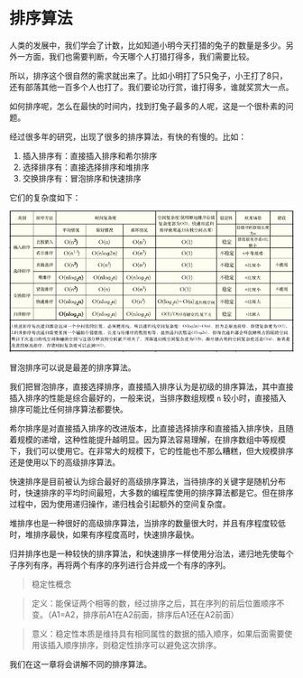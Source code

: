 # 排序算法

人类的发展中，我们学会了计数，比如知道小明今天打猎的兔子的数量是多少。另外一方面，我们也需要判断，今天哪个人打猎打得多，我们需要比较。

所以，排序这个很自然的需求就出来了。比如小明打了5只兔子，小王打了8只，还有部落其他一百多个人也打了。我们要论功行赏，谁打得多，谁就奖赏大一点。

如何排序呢，怎么在最快的时间内，找到打兔子最多的人呢，这是一个很朴素的问题。

经过很多年的研究，出现了很多的排序算法，有快的有慢的。比如：

1. 插入排序有：直接插入排序和希尔排序
2. 选择排序有：直接选择排序和堆排序
3. 交换排序有：冒泡排序和快速排序

它们的复杂度如下：

![](../picture/sort2.png)

冒泡排序可以说是最差的排序算法。

我们把冒泡排序，直接选择排序，直接插入排序认为是初级的排序算法，其中直接插入排序的性能是综合最好的，一般来说，当排序数组规模 `n` 较小时，直接插入排序可能比任何排序算法都要快。

希尔排序是对直接插入排序的改进版本，比直接选择排序和直接插入排序快，且随着规模的递增，这种性能提升越明显。因为算法容易理解，在排序数组中等规模下，我们可以使用它。在非常大的规模下，它的性能也不那么糟糕，但大规模排序还是使用以下的高级排序算法。

快速排序是目前被认为综合最好的高级排序算法，当待排序的关键字是随机分布时，快速排序的平均时间最短，大多数的编程库使用的排序算法都是它。但在排序过程中，因为使用递归操作，递归栈会引起额外的空间复杂度。

堆排序也是一种很好的高级排序算法，当排序的数量很大时，并且有序程度较低时，堆排序最快，如果有序程度高时，快速排序最快。

归并排序也是一种较快的排序算法，和快速排序一样使用分治法，递归地先使每个子序列有序，再将两个有序的序列进行合并成一个有序的序列。

>稳定性概念

>定义：能保证两个相等的数，经过排序之后，其在序列的前后位置顺序不变。（A1=A2，排序前A1在A2前面，排序后A1还在A2前面）

>意义：稳定性本质是维持具有相同属性的数据的插入顺序，如果后面需要使用该插入顺序排序，则稳定性排序可以避免这次排序。



我们在这一章将会讲解不同的排序算法。